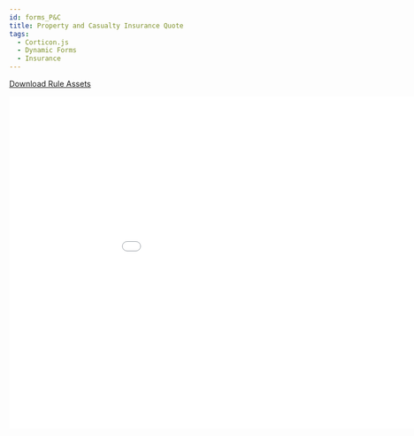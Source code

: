 ```yaml
---
id: forms_P&C
title: Property and Casualty Insurance Quote
tags:
  - Corticon.js
  - Dynamic Forms
  - Insurance
---
```


[Download Rule Assets
](https://github.com/corticon/accelerators/raw/main/docs/03-dynamic-forms/project-zips/Property%20and%20Casualty%20Quote%20Form.zip)


<iframe width="200%" height="600" src="//jsfiddle.net/notedhelms/e5hsqamo/2/embedded/result/" allowfullscreen="allowfullscreen" allowpaymentrequest frameborder="0"></iframe>